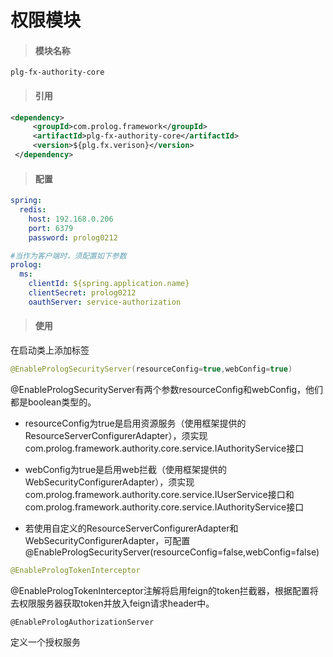 # 权限模块

> #### 模块名称

```
plg-fx-authority-core
```

> #### 引用

```xml
<dependency>
     <groupId>com.prolog.framework</groupId>
     <artifactId>plg-fx-authority-core</artifactId>
     <version>${plg.fx.verison}</version>
 </dependency>
```

> #### 配置

```yaml
spring:
  redis:
    host: 192.168.0.206
    port: 6379
    password: prolog0212

#当作为客户端时，须配置如下参数
prolog: 
  ms: 
    clientId: ${spring.application.name}
    clientSecret: prolog0212
    oauthServer: service-authorization
```

> #### 使用

在启动类上添加标签

```java
@EnablePrologSecurityServer(resourceConfig=true,webConfig=true)
```

@EnablePrologSecurityServer有两个参数resourceConfig和webConfig，他们都是boolean类型的。

* resourceConfig为true是启用资源服务（使用框架提供的ResourceServerConfigurerAdapter），须实现com.prolog.framework.authority.core.service.IAuthorityService接口

* webConfig为true是启用web拦截（使用框架提供的WebSecurityConfigurerAdapter），须实现com.prolog.framework.authority.core.service.IUserService接口和com.prolog.framework.authority.core.service.IAuthorityService接口

* 若使用自定义的ResourceServerConfigurerAdapter和WebSecurityConfigurerAdapter，可配置@EnablePrologSecurityServer\(resourceConfig=false,webConfig=false\)

```java
@EnablePrologTokenInterceptor
```

@EnablePrologTokenInterceptor注解将启用feign的token拦截器，根据配置将去权限服务器获取token并放入feign请求header中。

```
@EnablePrologAuthorizationServer
```

定义一个授权服务


